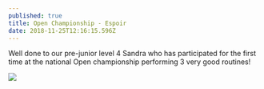 ```yaml
---
published: true
title: Open Championship - Espoir
date: 2018-11-25T12:16:15.596Z
---
```

Well done to our pre-junior level 4 Sandra who has participated for the first time at the national Open championship performing 3 very good routines!

![](/assets/img-20181125-wa0028.jpg)
